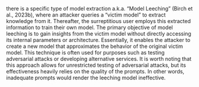 there is a specific type of model extraction a.k.a. “Model Leeching” (Birch et al., 2023b), where an attacker queries a “victim model” to extract knowledge from it. Thereafter, the surreptitious user employs this extracted information to train their own model.
The primary objective of model leeching is to gain insights from the victim model without directly accessing its internal parameters or architecture. Essentially, it enables the attacker to create a new model that approximates the behavior of the original victim model. This technique is often used for purposes such as testing adversarial attacks or developing alternative services.
It is worth noting that this approach allows for unrestricted testing of adversarial attacks, but its effectiveness heavily relies on the quality of the prompts. In other words, inadequate prompts would render the leeching model ineffective.
